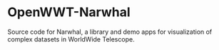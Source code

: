 # OpenWWT-Narwhal
Source code for Narwhal, a library and demo apps for visualization of complex datasets in WorldWide Telescope.
